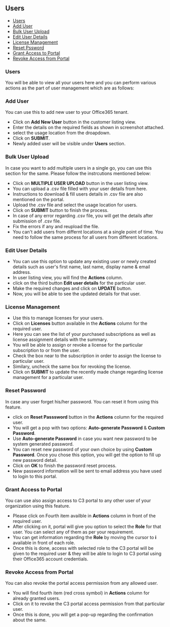 ## Users
<!-- TOC -->

* [Users](/doc/users.md#users)  
* [Add User](/doc/users.md#add-user)  
* [Bulk User Upload](/doc/users.md#bulk-user-upload)  
* [Edit User Details](/doc/users.md#edit-user-details)  
* [License Management](/doc/users.md#license-management)  
* [Reset Pssword](/doc/users.md#reset-password)  
* [Grant Access to Portal](/doc/users.md#grant-access-to-portal)  
* [Revoke Access from Portal](/doc/users.md#revoke-access-from-portal)  
    
<!-- TOC -->

### Users  
You will be able to view all your users here and you can perform various actions as the part of user management which are as follows:   

### Add User  
You can use this to add new user to your Office365 tenant.  
* Click on **Add New User** button in the customer listing view.  
* Enter the details on the required fields as shown in screenshot attached.  
* select the usage location from the droapdown.
* Click on **SUBMIT**.
* Newly added user will be visible under **Users** section.

### Bulk User Upload  
In case you want to add multiple users in a single go, you can use this section for the same.  Please follow the instrcutions mentioned below:    
* Click on **MULTIPLE USER UPLOAD** button in the user listing view. 
* You can upload a .csv file filled with your user details from here.  
* Instructions to download & fill users details in .csv file are also mentioned on the portal.  
* Upload the .csv file and select the usage location for users.  
* Click on **SUBMIT** button to finish the process.  
* In case of any error regarding .csv file, you will get the details after submission of .csv file.  
* Fix the errors if any and reupload the file.  
* You can't add users from differnt locations at a single point of time. You need to follow the same process for all users from different locations.  


### Edit User Details  
* You can use this option to update any existing user or newly created details such as user's first name, last name, display name & email address.  
* In user listing view, you will find the **Actions** column.  
* click on the third button **Edit user details** for the particular user.  
* Make the required changes and click on **UPDATE** button.  
* Now, you will be able to see the updated details for that user.

### License Management  
* Use this  to manage licenses for your users.  
* Click on **Licenses** button available in the **Actions** column for the required user.  
* Here you can see the list of your purchased subscriptions as well as license assignment details with the summary.   
* You will be able to assign or revoke a license for the particular subscription to or from the user.  
* Check the box near to the subscription in order to assign the license to particular user.  
* Similary, uncheck the same box for revoking the license.  
* Click on **SUBMIT** to update the recently made change regarding license management for a particular user.  

### Reset Password  
In case any user forget his/her password. You can reset it from using this feature.  
* click on **Reset Passsword** button in the **Actions** column for the required user.  
* You will get a pop with two options: **Auto-generate Password** & **Custom Password**.
* Use **Auto-generate Password** in case you want new password to be system generated password.
* You can reset new password of your own choice by using **Custom Password**. Once you chose this option, you will get the option to fill up new password detail.
* Click on **OK** to finish the password reset process.
* New password information will be sent to email address you have used to login to this portal.
### Grant Access to Portal  
You can use also assign access to C3 portal to any other user of your organization using this feature.
* Please click on Fourth item availble in **Actions** column in front of the required user.
* After clicking on it, portal will give you option to select the **Role** for that user. You can select any of them as per your requirement.
* You can get information regarding the **Role** by moving the cursor to **i** available in front of each role.
* Once this is done, access with selected role to the C3 portal will be given to the required user & they will be able to login to C3 portal using their Office365 account credentials.

### Revoke Access from Portal  
You can also revoke the portal access permission from any allowed user.
* You will find fourth item (red cross symbol) in **Actions** column for already granted users.
* Click on it to revoke the C3 portal access permission from that particular user.
* Once this is done, you will get a pop-up regarding the confirmation about the same.


